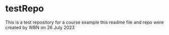 # testRepo
This is a test repository for a course example
this readme file and repo were created by WBN on 26 July 2023

